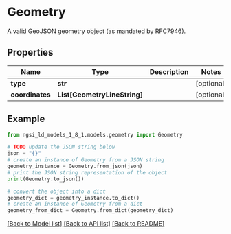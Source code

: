 # Geometry

A valid GeoJSON geometry object (as mandated by RFC7946). 

## Properties

Name | Type | Description | Notes
------------ | ------------- | ------------- | -------------
**type** | **str** |  | [optional] 
**coordinates** | **List[GeometryLineString]** |  | [optional] 

## Example

```python
from ngsi_ld_models_1_8_1.models.geometry import Geometry

# TODO update the JSON string below
json = "{}"
# create an instance of Geometry from a JSON string
geometry_instance = Geometry.from_json(json)
# print the JSON string representation of the object
print(Geometry.to_json())

# convert the object into a dict
geometry_dict = geometry_instance.to_dict()
# create an instance of Geometry from a dict
geometry_from_dict = Geometry.from_dict(geometry_dict)
```
[[Back to Model list]](../README.md#documentation-for-models) [[Back to API list]](../README.md#documentation-for-api-endpoints) [[Back to README]](../README.md)



